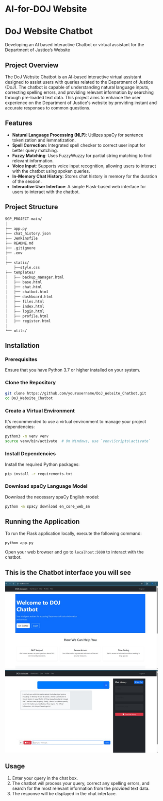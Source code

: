 # AI-for-DOJ Website
# DoJ Website Chatbot
Developing an AI based interactive Chatbot or virtual assistant for the Department of Justice’s Website
## Project Overview
The DoJ Website Chatbot is an AI-based interactive virtual assistant designed to assist users with queries related to the Department of Justice (DoJ). The chatbot is capable of understanding natural language inputs, correcting spelling errors, and providing relevant information by searching through pre-loaded text data. This project aims to enhance the user experience on the Department of Justice's website by providing instant and accurate responses to common questions.

## Features
- **Natural Language Processing (NLP)**: Utilizes spaCy for sentence tokenization and lemmatization.
- **Spell Correction**: Integrated spell checker to correct user input for better query matching.
- **Fuzzy Matching**: Uses FuzzyWuzzy for partial string matching to find relevant information.
- **Voice Input**: Supports voice input recognition, allowing users to interact with the chatbot using spoken queries.
- **In-Memory Chat History**: Stores chat history in memory for the duration of the session.
- **Interactive User Interface**: A simple Flask-based web interface for users to interact with the chatbot.


## Project Structure
```
SGP_PROJECT-main/
│
├── app.py
├── chat_history.json
├── Jenkinsfile
├── README.md
├── .gitignore
├── .env
│
├── static/
    ├──style.css
├── templates/
│   ├── backup_manager.html
│   ├── base.html
│   ├── chat.html
│   ├── chatbot.html
│   ├── dashboard.html
│   ├── files.html
│   ├── index.html
│   ├── login.html
│   ├── profile.html
│   ├── register.html
│
└── utils/
```

## Installation

### Prerequisites
Ensure that you have Python 3.7 or higher installed on your system.

### Clone the Repository
```bash
git clone https://github.com/yourusername/DoJ_Website_Chatbot.git
cd DoJ_Website_Chatbot
```

### Create a Virtual Environment
It's recommended to use a virtual environment to manage your project dependencies:
```bash
python3 -m venv venv
source venv/bin/activate  # On Windows, use `venv\Scripts\activate`
```

### Install Dependencies
Install the required Python packages:
```bash
pip install -r requirements.txt
```

### Download spaCy Language Model
Download the necessary spaCy English model:
```bash
python -m spacy download en_core_web_sm
```

## Running the Application
To run the Flask application locally, execute the following command:
```bash
python app.py
```

Open your web browser and go to `localhost:5000` to interact with the chatbot.

## This is the Chatbot interface you will see
![Chatbot Feature](images/main.jpg)
![Chatbot Audio Feature](images/chatbot.jpg)

## Usage
1. Enter your query in the chat box.
2. The chatbot will process your query, correct any spelling errors, and search for the most relevant information from the provided text data.
3. The response will be displayed in the chat interface.
